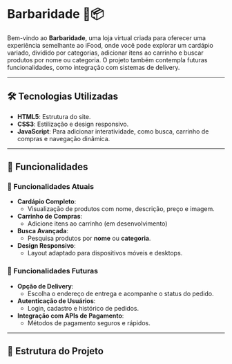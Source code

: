# Barbaridade 🍔📦

Bem-vindo ao **Barbaridade**, uma loja virtual criada para oferecer uma experiência semelhante ao iFood, onde você pode explorar um cardápio variado, dividido por categorias, adicionar itens ao carrinho e buscar produtos por nome ou categoria. O projeto também contempla futuras funcionalidades, como integração com sistemas de delivery.

---

## 🛠️ Tecnologias Utilizadas

- **HTML5**: Estrutura do site.
- **CSS3**: Estilização e design responsivo.
- **JavaScript**: Para adicionar interatividade, como busca, carrinho de compras e navegação dinâmica.

---

## 📄 Funcionalidades

### 🌟 Funcionalidades Atuais
- **Cardápio Completo**:
  - Visualização de produtos com nome, descrição, preço e imagem.
- **Carrinho de Compras**:
  - Adicione itens ao carrinho (em desenvolvimento)
- **Busca Avançada**:
  - Pesquisa produtos por **nome** ou **categoria**.
- **Design Responsivo**:
  - Layout adaptado para dispositivos móveis e desktops.

### 🚀 Funcionalidades Futuras
- **Opção de Delivery**:
  - Escolha o endereço de entrega e acompanhe o status do pedido.
- **Autenticação de Usuários**:
  - Login, cadastro e histórico de pedidos.
- **Integração com APIs de Pagamento**:
  - Métodos de pagamento seguros e rápidos.

---

## 🎨 Estrutura do Projeto


